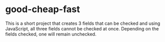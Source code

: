 # good-cheap-fast

This is a short project that creates 3 fields that can be checked and using JavaScript, all three fields cannot be checked at once. Depending on the fields checked, one will remain unchecked. 
